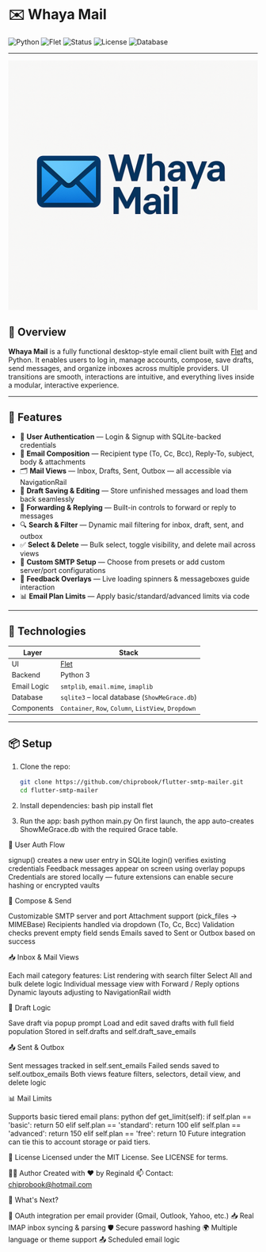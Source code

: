 # ✉️ Whaya Mail

![Python](https://img.shields.io/badge/Language-Python-blue)
![Flet](https://img.shields.io/badge/UI-Flet-orange)
![Status](https://img.shields.io/badge/Status-In_Progress-yellow)
![License](https://img.shields.io/badge/License-MIT-green)
![Database](https://img.shields.io/badge/SQLite-ShowMeGrace.db-lightgrey)

---

![Whaya Mail Splash](whayamail.png)

## 📘 Overview

**Whaya Mail** is a fully functional desktop-style email client built with [Flet](https://flet.dev/) and Python. It enables users to log in, manage accounts, compose, save drafts, send messages, and organize inboxes across multiple providers. UI transitions are smooth, interactions are intuitive, and everything lives inside a modular, interactive experience.

---

## 🚀 Features

- 👤 **User Authentication** — Login & Signup with SQLite-backed credentials
- 📩 **Email Composition** — Recipient type (To, Cc, Bcc), Reply-To, subject, body & attachments
- 🗂️ **Mail Views** — Inbox, Drafts, Sent, Outbox — all accessible via NavigationRail
- 💾 **Draft Saving & Editing** — Store unfinished messages and load them back seamlessly
- 🔄 **Forwarding & Replying** — Built-in controls to forward or reply to messages
- 🔍 **Search & Filter** — Dynamic mail filtering for inbox, draft, sent, and outbox
- ✅ **Select & Delete** — Bulk select, toggle visibility, and delete mail across views
- 🔐 **Custom SMTP Setup** — Choose from presets or add custom server/port configurations
- 🔔 **Feedback Overlays** — Live loading spinners & messageboxes guide interaction
- 📊 **Email Plan Limits** — Apply basic/standard/advanced limits via code

---

## 🧰 Technologies

| Layer         | Stack                                                  |
|---------------|--------------------------------------------------------|
| UI            | [Flet](https://flet.dev/)                              |
| Backend       | Python 3                                               |
| Email Logic   | `smtplib`, `email.mime`, `imaplib`                     |
| Database      | `sqlite3` – local database (`ShowMeGrace.db`)          |
| Components    | `Container`, `Row`, `Column`, `ListView`, `Dropdown`  |

---

## 📦 Setup

1. Clone the repo:
   ```bash
   git clone https://github.com/chiprobook/flutter-smtp-mailer.git
   cd flutter-smtp-mailer

2. Install dependencies:
   bash
   pip install flet
 
3. Run the app:
   bash
   python main.py
   On first launch, the app auto-creates ShowMeGrace.db with the required Grace table.

🔐 User Auth Flow

signup() creates a new user entry in SQLite
login() verifies existing credentials
Feedback messages appear on screen using overlay popups
Credentials are stored locally — future extensions can enable secure hashing or encrypted vaults

💌 Compose & Send

Customizable SMTP server and port
Attachment support (pick_files → MIMEBase)
Recipients handled via dropdown (To, Cc, Bcc)
Validation checks prevent empty field sends
Emails saved to Sent or Outbox based on success

📥 Inbox & Mail Views

Each mail category features:
List rendering with search filter
Select All and bulk delete logic
Individual message view with Forward / Reply options
Dynamic layouts adjusting to NavigationRail width

📝 Draft Logic

Save draft via popup prompt
Load and edit saved drafts with full field population
Stored in self.drafts and self.draft_save_emails

📤 Sent & Outbox

Sent messages tracked in self.sent_emails
Failed sends saved to self.outbox_emails
Both views feature filters, selectors, detail view, and delete logic

📊 Mail Limits

Supports basic tiered email plans:
python
def get_limit(self):
    if self.plan == 'basic': return 50
    elif self.plan == 'standard': return 100
    elif self.plan == 'advanced': return 150
    elif self.plan == 'free': return 10
Future integration can tie this to account storage or paid tiers.

📜 License
Licensed under the MIT License. See LICENSE for terms.

👨‍💻 Author
Created with ❤️ by Reginald 📫 Contact: chiprobook@hotmail.com

🎯 What's Next?

🔐 OAuth integration per email provider (Gmail, Outlook, Yahoo, etc.)
📥 Real IMAP inbox syncing & parsing
🛡️ Secure password hashing
🌍 Multiple language or theme support
📤 Scheduled email logic
